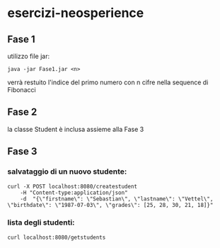 # esercizi-neosperience

## Fase 1
utilizzo file jar:<br />
```
java -jar Fase1.jar <n>
```
verrà restuito l'indice del primo numero con n cifre nella sequence di Fibonacci

## Fase 2
la classe Student è inclusa assieme alla Fase 3

## Fase 3
### salvataggio di un nuovo studente:
    curl -X POST localhost:8080/createstudent 
        -H "Content-type:application/json" 
        -d  "{\"firstname\": \"Sebastian\", \"lastname\": \"Vettel\", \"birthdate\": \"1987-07-03\", \"grades\": [25, 28, 30, 21, 18]}"
### lista degli studenti:
    curl localhost:8080/getstudents 
